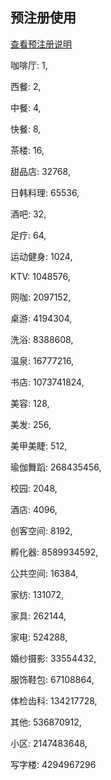  ## 预注册使用
[查看预注册说明](店铺预注册.md)
 
咖啡厅: 1,

 西餐: 2,

 中餐: 4,

 快餐: 8,

 茶楼: 16,

 甜品店: 32768,

 日韩料理: 65536,

 酒吧: 32,

 足疗: 64,

 运动健身: 1024,

 KTV: 1048576,

 网咖: 2097152,

 桌游: 4194304,

 洗浴: 8388608,

 温泉: 16777216,

 书店: 1073741824,

 美容: 128,

 美发: 256,

 美甲美睫: 512,

 瑜伽舞蹈: 268435456,

 校园: 2048,

 酒店: 4096,

 创客空间: 8192,

 孵化器: 8589934592,

 公共空间: 16384,

 家纺: 131072,

 家具: 262144,

 家电: 524288,

 婚纱摄影: 33554432,

 服饰鞋包: 67108864,

 体检齿科: 134217728,

 其他: 536870912,

 小区: 2147483648,

 写字楼: 4294967296


